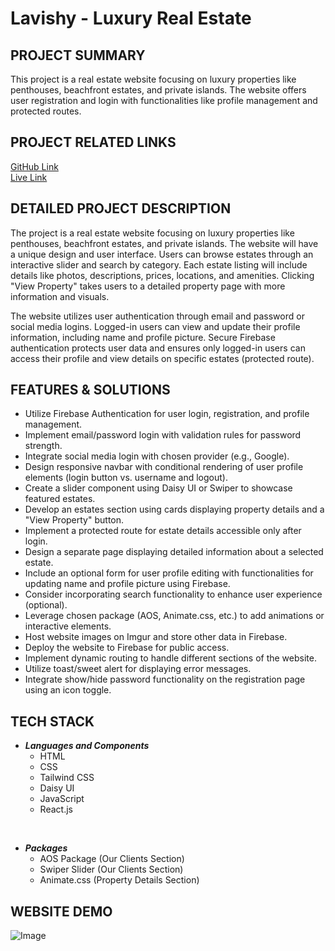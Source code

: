 # Lavishy - Luxury Real Estate

## PROJECT SUMMARY
This project is a real estate website focusing on luxury properties like penthouses, beachfront estates, and private islands. The website offers user registration and login with functionalities like profile management and protected routes.

## PROJECT RELATED LINKS
[GitHub Link](https://github.com/programming-hero-web-course-4/b9a9-real-estate-md-kamrul) <br>
[Live Link](https://lavishy-luxury-real-estate.web.app/)

## DETAILED PROJECT DESCRIPTION
The project is a real estate website focusing on luxury properties like penthouses, beachfront estates, and private islands. The website will have a unique design and user interface. Users can browse estates through an interactive slider and search by category. Each estate listing will include details like photos, descriptions, prices, locations, and amenities. Clicking "View Property" takes users to a detailed property page with more information and visuals.

The website utilizes user authentication through email and password or social media logins. Logged-in users can view and update their profile information, including name and profile picture. Secure Firebase authentication protects user data and ensures only logged-in users can access their profile and view details on specific estates (protected route).

## FEATURES & SOLUTIONS
* Utilize Firebase Authentication for user login, registration, and profile management.
* Implement email/password login with validation rules for password strength.
* Integrate social media login with chosen provider (e.g., Google).
* Design responsive navbar with conditional rendering of user profile elements (login button vs. username and logout).
* Create a slider component using Daisy UI or Swiper to showcase featured estates.
* Develop an estates section using cards displaying property details and a "View Property" button.
* Implement a protected route for estate details accessible only after login.
* Design a separate page displaying detailed information about a selected estate.
* Include an optional form for user profile editing with functionalities for updating name and profile picture using Firebase.
* Consider incorporating search functionality to enhance user experience (optional).
* Leverage chosen package (AOS, Animate.css, etc.) to add animations or interactive elements.
* Host website images on Imgur and store other data in Firebase.
* Deploy the website to Firebase for public access.
* Implement dynamic routing to handle different sections of the website.
* Utilize toast/sweet alert for displaying error messages.
* Integrate show/hide password functionality on the registration page using an icon toggle.

## TECH STACK
* ***Languages and Components***
  * HTML
  * CSS
  * Tailwind CSS
  * Daisy UI
  * JavaScript
  * React.js
<br>

* ***Packages***
  *  AOS Package (Our Clients Section)
  *  Swiper Slider (Our Clients Section)
  *  Animate.css (Property Details Section)

## WEBSITE DEMO
![Image](/public/website_overview/home.jpg)